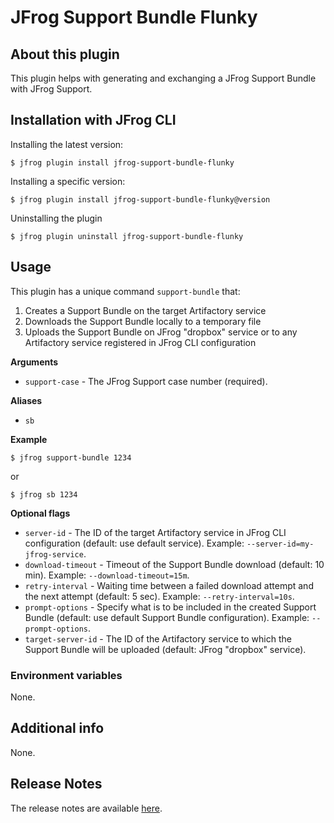 # JFrog Support Bundle Flunky

## About this plugin
This plugin helps with generating and exchanging a JFrog Support Bundle with JFrog Support.

## Installation with JFrog CLI
Installing the latest version:

`$ jfrog plugin install jfrog-support-bundle-flunky`

Installing a specific version:

`$ jfrog plugin install jfrog-support-bundle-flunky@version`

Uninstalling the plugin

`$ jfrog plugin uninstall jfrog-support-bundle-flunky`

## Usage

This plugin has a unique command `support-bundle` that:
1. Creates a Support Bundle on the target Artifactory service
2. Downloads the Support Bundle locally to a temporary file
3. Uploads the Support Bundle on JFrog "dropbox" service or to any Artifactory service registered in JFrog CLI 
configuration

**Arguments**
- `support-case` - The JFrog Support case number (required).

**Aliases**
- `sb`

**Example**
```
$ jfrog support-bundle 1234
```
or
```
$ jfrog sb 1234
```

**Optional flags**
- `server-id` - The ID of the target Artifactory service in JFrog CLI configuration (default: use default service). 
Example: `--server-id=my-jfrog-service`.
- `download-timeout` - Timeout of the Support Bundle download (default: 10 min). Example: `--download-timeout=15m`.
- `retry-interval` - Waiting time between a failed download attempt and the next attempt (default: 5 sec). Example: 
`--retry-interval=10s`.
- `prompt-options` - Specify what is to be included in the created Support Bundle (default: use default Support Bundle 
configuration). Example: `--prompt-options`.
- `target-server-id` - The ID of the Artifactory service to which the Support Bundle will be uploaded (default: JFrog 
"dropbox" service).

### Environment variables
None.

## Additional info
None.

## Release Notes
The release notes are available [here](RELEASE.md).
